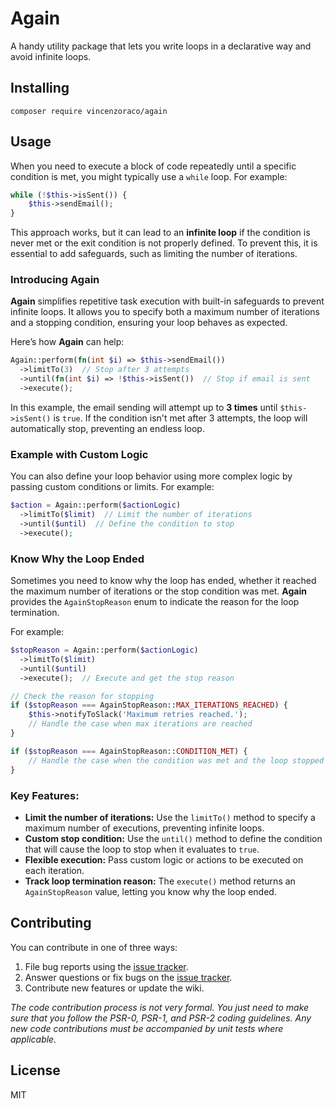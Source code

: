# Again

A handy utility package that lets you write loops in a declarative way and avoid infinite loops.

## Installing

```shell
composer require vincenzoraco/again
```

## Usage

When you need to execute a block of code repeatedly until a specific condition is met, you might typically use a `while`
loop. For example:

```php
while (!$this->isSent()) {
    $this->sendEmail();
}
```

This approach works, but it can lead to an **infinite loop** if the condition is never met or the exit condition is not
properly defined. To prevent this, it is essential to add safeguards, such as limiting the number of iterations.

### Introducing Again

**Again** simplifies repetitive task execution with built-in safeguards to prevent infinite loops. It allows you to
specify
both a maximum number of iterations and a stopping condition, ensuring your loop behaves as expected.

Here’s how **Again** can help:

```php
Again::perform(fn(int $i) => $this->sendEmail())
  ->limitTo(3)  // Stop after 3 attempts
  ->until(fn(int $i) => !$this->isSent())  // Stop if email is sent
  ->execute();
```

In this example, the email sending will attempt up to **3 times** until `$this->isSent()` is `true`. If the condition
isn't
met after 3 attempts, the loop will automatically stop, preventing an endless loop.

### Example with Custom Logic

You can also define your loop behavior using more complex logic by passing custom conditions or limits. For example:

```php
$action = Again::perform($actionLogic)
  ->limitTo($limit)  // Limit the number of iterations
  ->until($until)  // Define the condition to stop
  ->execute();
```

### Know Why the Loop Ended

Sometimes you need to know why the loop has ended, whether it reached the maximum number of iterations or the stop
condition was met. **Again** provides the `AgainStopReason` enum to indicate the reason for the loop termination.

For example:

```php
$stopReason = Again::perform($actionLogic)
  ->limitTo($limit)
  ->until($until)
  ->execute();  // Execute and get the stop reason

// Check the reason for stopping
if ($stopReason === AgainStopReason::MAX_ITERATIONS_REACHED) {
    $this->notifyToSlack('Maximum retries reached.');
    // Handle the case when max iterations are reached
}

if ($stopReason === AgainStopReason::CONDITION_MET) {
    // Handle the case when the condition was met and the loop stopped
}
```

### Key Features:

- **Limit the number of iterations:** Use the `limitTo()` method to specify a maximum number of executions, preventing
  infinite loops.
- **Custom stop condition:** Use the `until()` method to define the condition that will cause the loop to stop when it
  evaluates to `true`.
- **Flexible execution:** Pass custom logic or actions to be executed on each iteration.
- **Track loop termination reason:** The `execute()` method returns an `AgainStopReason` value, letting you know why the
  loop ended.

## Contributing

You can contribute in one of three ways:

1. File bug reports using the [issue tracker](https://github.com/vincenzoraco/again/issues).
2. Answer questions or fix bugs on the [issue tracker](https://github.com/vincenzoraco/again/issues).
3. Contribute new features or update the wiki.

_The code contribution process is not very formal. You just need to make sure that you follow the PSR-0, PSR-1, and
PSR-2 coding guidelines. Any new code contributions must be accompanied by unit tests where applicable._

## License

MIT
